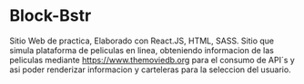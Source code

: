 # Block-Bstr
Sitio Web de practica, Elaborado con React.JS, HTML, SASS. Sitio que simula plataforma de peliculas en linea, obteniendo informacion de las peliculas mediante https://www.themoviedb.org para el consumo de API´s y asi poder renderizar informacion y carteleras para la seleccion del usuario.

